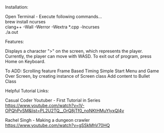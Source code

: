 Installation:

Open Terminal - Execute following commands...
  </br>brew install ncurses
  </br>clang++ -Wall -Werror -Wextra *.cpp -lncurses
  </br>./a.out
  
Features:

Displays a character ">" on the screen, which represents the player.
Currently, the player can move with WASD.  To exit out of program, press Home on Keyboard.

To ADD:
Scrolling feature
Frame Based Timing
Simple Start Menu and Game Over Screen, by creating instance of Screen class
Add content to Bullet Class

Helpful Tutorial Links:

Casual Coder Youtuber - First Tutorial in Series
https://www.youtube.com/watch?v=lV-OPQhPvSM&list=PL2U2TQ__OrQ8jTf0_noNKtHMuYlyxQl4v

Rachel Singh - Making a dungeon crawler
https://www.youtube.com/watch?v=gSSkMhV70HQ


